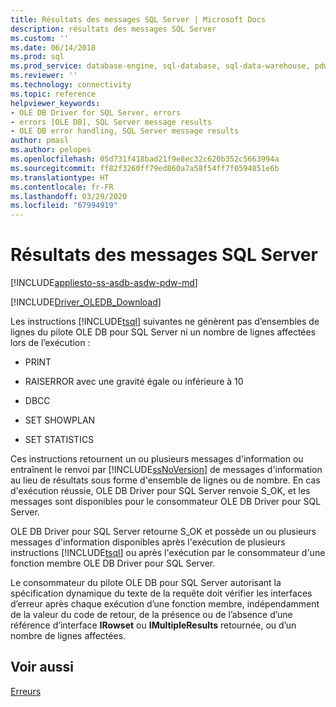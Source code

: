 ```yaml
---
title: Résultats des messages SQL Server | Microsoft Docs
description: résultats des messages SQL Server
ms.custom: ''
ms.date: 06/14/2018
ms.prod: sql
ms.prod_service: database-engine, sql-database, sql-data-warehouse, pdw
ms.reviewer: ''
ms.technology: connectivity
ms.topic: reference
helpviewer_keywords:
- OLE DB Driver for SQL Server, errors
- errors [OLE DB], SQL Server message results
- OLE DB error handling, SQL Server message results
author: pmasl
ms.author: pelopes
ms.openlocfilehash: 05d731f418bad21f9e8ec32c620b352c5663994a
ms.sourcegitcommit: ff82f3260ff79ed860a7a58f54ff7f0594851e6b
ms.translationtype: HT
ms.contentlocale: fr-FR
ms.lasthandoff: 03/29/2020
ms.locfileid: "67994919"
---
```

# <a name="sql-server-message-results"></a>Résultats des messages SQL Server
[!INCLUDE[appliesto-ss-asdb-asdw-pdw-md](../../../includes/appliesto-ss-asdb-asdw-pdw-md.md)]

[!INCLUDE[Driver_OLEDB_Download](../../../includes/driver_oledb_download.md)]

  Les instructions [!INCLUDE[tsql](../../../includes/tsql-md.md)] suivantes ne génèrent pas d’ensembles de lignes du pilote OLE DB pour SQL Server ni un nombre de lignes affectées lors de l’exécution :  
  
-   PRINT  
  
-   RAISERROR avec une gravité égale ou inférieure à 10  
  
-   DBCC  
  
-   SET SHOWPLAN  
  
-   SET STATISTICS  
  
 Ces instructions retournent un ou plusieurs messages d'information ou entraînent le renvoi par [!INCLUDE[ssNoVersion](../../../includes/ssnoversion-md.md)] de messages d'information au lieu de résultats sous forme d'ensemble de lignes ou de nombre. En cas d'exécution réussie, OLE DB Driver pour SQL Server renvoie S_OK, et les messages sont disponibles pour le consommateur OLE DB Driver pour SQL Server.  
  
 OLE DB Driver pour SQL Server retourne S_OK et possède un ou plusieurs messages d'information disponibles après l'exécution de plusieurs instructions [!INCLUDE[tsql](../../../includes/tsql-md.md)] ou après l'exécution par le consommateur d'une fonction membre OLE DB Driver pour SQL Server.  
  
 Le consommateur du pilote OLE DB pour SQL Server autorisant la spécification dynamique du texte de la requête doit vérifier les interfaces d’erreur après chaque exécution d’une fonction membre, indépendamment de la valeur du code de retour, de la présence ou de l’absence d’une référence d’interface **IRowset** ou **IMultipleResults** retournée, ou d’un nombre de lignes affectées.  
  
## <a name="see-also"></a>Voir aussi  
 [Erreurs](../../oledb/ole-db-errors/errors.md)  
  
  

